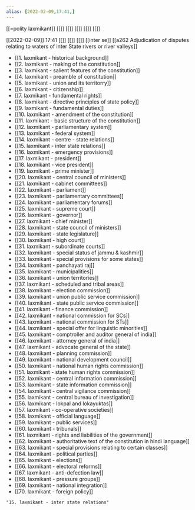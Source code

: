 ```yaml
---
alias: [2022-02-09,17:41,]
---
```

[[=polity laxmikant]] [[]]
[[]] [[]] [[]] [[]]

[[2022-02-09]] 17:41 [[]] [[]] [[]]
[[inter se]]
[[a262 Adjudication of disputes relating to waters of inter State rivers or river valleys]]

- [[1. laxmikant - historical background]]
- [[2. laxmikant - making of the constitution]]
- [[3. laxmikant - salient features of the constitution]]
- [[4. laxmikant - preamble of constitution]]
- [[5. laxmikant - union and its territorry]]
- [[6. laxmikant - citizenship]]
- [[7. laxmikant - fundamental rights]]
- [[8. laxmikant - directive principles of state policy]]
- [[9. laxmikant - fundamental duties]]
- [[10. laxmikant - amendment of the constitution]]
- [[11. laxmikant - basic structure of the constitution]]
- [[12. laxmikant - parliamentary system]]
- [[13. laxmikant - federal system]]
- [[14. laxmikant - centre - state relations]]
- [[15. laxmikant - inter state relations]]
- [[16. laxmikant - emergency provisions]]
- [[17. laxmikant - president]]
- [[18. laxmikant - vice president]]
- [[19. laxmikant - prime minister]]
- [[20. laxmikant - central council of ministers]]
- [[21. laxmikant - cabinet committees]]
- [[22. laxmikant - parliament]]
- [[23. laxmikant - parliamentary committees]]
- [[24. laxmikant - parliamentary forums]]
- [[25. laxmikant - supreme court]]
- [[26. laxmikant - governor]]
- [[27. laxmikant - chief minister]]
- [[28. laxmikant - state council of ministers]]
- [[29. laxmikant - state legislature]]
- [[30. laxmikant - high court]]
- [[31. laxmikant - subordinate courts]]
- [[32. laxmikant - special status of jammu & kashmir]]
- [[33. laxmikant - special provisions for some states]]
- [[34. laxmikant - panchayati raj]]
- [[35. laxmikant - municipalities]]
- [[36. laxmikant - union territories]]
- [[37. laxmikant - scheduled and tribal areas]]
- [[38. laxmikant - election commission]]
- [[39. laxmikant - union public service commission]]
- [[40. laxmikant - state public service commission]]
- [[41. laxmikant - finance commission]]
- [[42. laxmikant - national commission for SCs]]
- [[43. laxmikant - national commission for STs]]
- [[44. laxmikant - special offer for linguistic minorities]]
- [[45. laxmikant - comptroller and auditor general of india]]
- [[46. laxmikant - attorney general of india]]
- [[47. laxmikant - advocate general of the state]]
- [[48. laxmikant - planning commission]]
- [[49. laxmikant - national development council]]
- [[50. laxmikant - national human rights commission]]
- [[51. laxmikant - state human rights commission]]
- [[52. laxmikant - central information commission]]
- [[53. laxmikant - state information commission]]
- [[54. laxmikant - central vigilance commission]]
- [[55. laxmikant - central bureau of investigation]]
- [[56. laxmikant - lokpal and lokayuktas]]
- [[57. laxmikant - co-operative societies]]
- [[58. laxmikant - official language]]
- [[59. laxmikant - public services]]
- [[60. laxmikant - tribunals]]
- [[61. laxmikant - rights and liabilities of the government]]
- [[62. laxmikant - authoritative text of the constitution in hindi language]]
- [[63. laxmikant - special provisions relating to certain classes]]
- [[64. laxmikant - political parties]]
- [[65. laxmikant - elections]]
- [[66. laxmikant - electoral reforms]]
- [[67. laxmikant - anti-defection law]]
- [[68. laxmikant - pressure groups]]
- [[69. laxmikant - national integration]]
- [[70. laxmikant - foreign policy]]
```query
"15. laxmikant - inter state relations"
```